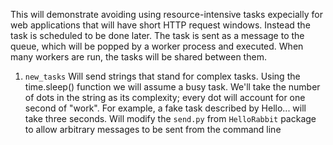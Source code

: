 This will demonstrate avoiding using resource-intensive tasks expecially for web applications that will have short HTTP request windows. Instead the task is scheduled to be done later.
The task is sent as a message to the queue, which will be popped by a worker process and executed. When many workers are run, the tasks will be shared between them.

1. `new_tasks`
    Will send strings that stand for complex tasks. Using the time.sleep() function we will assume a busy task. We'll take the number of dots in the string as its complexity; every dot will account for one second of "work". For example, a fake task described by Hello... will take three seconds.
    Will modify the `send.py` from `HelloRabbit` package to allow arbitrary messages to be sent from the command line